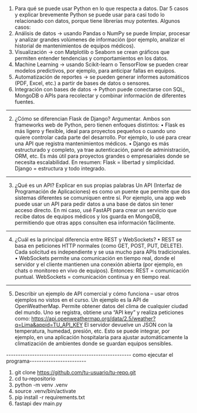 1. Para qué se puede usar Python en lo que respecta a datos. Dar 5 casos y explicar brevemente
Python se puede usar para casi todo lo relacionado con datos, porque tiene librerías muy potentes.
Algunos casos:
  1.	Análisis de datos → usando Pandas o NumPy se puede limpiar, procesar y analizar grandes volúmenes de información (por ejemplo, analizar el historial de mantenimientos de equipos médicos).
  2.	Visualización → con Matplotlib o Seaborn se crean gráficos que permiten entender tendencias y comportamientos en los datos.
  3.	Machine Learning → usando Scikit-learn o TensorFlow se pueden crear modelos predictivos, por ejemplo, para anticipar fallas en equipos.
  4.	Automatización de reportes → se pueden generar informes automáticos (PDF, Excel, etc.) a partir de bases de datos o sensores.
  5.	Integración con bases de datos → Python puede conectarse con SQL, MongoDB o APIs para recolectar y combinar información de diferentes fuentes.
------------------------------------------------------------------
2. ¿Cómo se diferencian Flask de Django? Argumentar.
Ambos son frameworks web de Python, pero tienen enfoques distintos:
•	Flask es más ligero y flexible, ideal para proyectos pequeños o cuando uno quiere controlar cada parte del desarrollo. Por ejemplo, lo usé para crear una API que registra mantenimientos médicos.
•	Django es más estructurado y completo, ya trae autenticación, panel de administración, ORM, etc. Es más útil para proyectos grandes o empresariales donde se necesita escalabilidad.
En resumen:
Flask = libertad y simplicidad.
Django = estructura y todo integrado.
---------------------------------------------------------------------
3. ¿Qué es un API? Explicar en sus propias palabras
Un API (Interfaz de Programación de Aplicaciones) es como un puente que permite que dos sistemas diferentes se comuniquen entre sí.
Por ejemplo, una app web puede usar un API para pedir datos a una base de datos sin tener acceso directo.
En mi caso, usé FastAPI para crear un servicio que recibe datos de equipos médicos y los guarda en MongoDB, permitiendo que otras apps consulten esa información fácilmente.
---------------------------------------------------------------------
4. ¿Cuál es la principal diferencia entre REST y WebSockets?
•	REST se basa en peticiones HTTP normales (como GET, POST, PUT, DELETE). Cada solicitud es independiente y se usa mucho para APIs tradicionales.
•	WebSockets permite una comunicación en tiempo real, donde el servidor y el cliente mantienen una conexión abierta (por ejemplo, en chats o monitoreo en vivo de equipos).
Entonces:
REST = comunicación puntual.
WebSockets = comunicación continua y en tiempo real.
---------------------------------------------------------------------------
5. Describir un ejemplo de API comercial y cómo funciona – usar otros ejemplos no vistos en el curso.
Un ejemplo es la API de OpenWeatherMap.
Permite obtener datos del clima de cualquier ciudad del mundo. Uno se registra, obtiene una “API key” y realiza peticiones como:
https://api.openweathermap.org/data/2.5/weather?q=Lima&appid=TU_API_KEY
El servidor devuelve un JSON con la temperatura, humedad, presión, etc.
Esto se puede integrar, por ejemplo, en una aplicación hospitalaria para ajustar automáticamente la climatización de ambientes donde se guardan equipos sensibles.

----------------------------------------------------- como ejecutar el programa------------------------
1. git clone https://github.com/tu-usuario/tu-repo.git
2. cd tu-repositorio 
3. python -m venv .venv
4. source .venv/bin/activate
5. pip install -r requirements.txt
6. fastapi dev main.py

